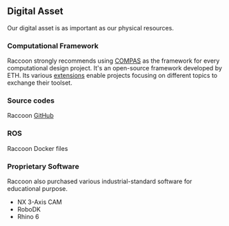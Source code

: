## Digital Asset

Our digital asset is as important as our physical resources.


### Computational Framework
Raccoon strongly recommends using [COMPAS](https://compas.dev) as the framework for every computational design project. It's an open-source framework developed by ETH. Its various [extensions](https://compas.dev/extensions.html) enable projects focusing on different topics to exchange their toolset.

### Source codes
Raccoon [GitHub](https://github.com/raccoon-ncku)

### ROS
Raccoon Docker files


### Proprietary Software
Raccoon also purchased various industrial-standard software for educational purpose.
* NX 3-Axis CAM
* RoboDK
* Rhino 6

